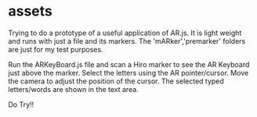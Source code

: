 # assets

Trying to do a prototype of a useful application of AR.js. It is light weight and runs with just a file and its markers.
The 'mARker','premarker' folders are just for my test purposes.

Run the ARKeyBoard.js file and scan a Hiro marker to see the AR Keyboard just above the marker.
Select the letters using the AR pointer/cursor. Move the camera to adjust the position of the cursor.
The selected typed letters/words are shown in the text area.

Do Try!!
